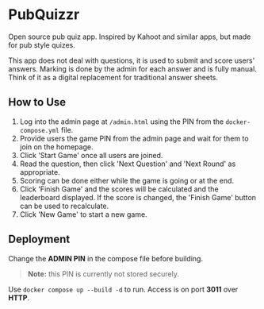 # PubQuizzr
Open source pub quiz app. Inspired by Kahoot and similar apps, but made for pub style quizes.

This app does not deal with questions, it is used to submit and score users' answers. Marking is done by the admin for each answer and is fully manual. Think of it as a digital replacement for traditional answer sheets.

## How to Use
1. Log into the admin page at ``/admin.html`` using the PIN from the ``docker-compose.yml`` file.
2. Provide users the game PIN from the admin page and wait for them to join on the homepage.
3. Click 'Start Game' once all users are joined.
4. Read the question, then click 'Next Question' and 'Next Round' as appropriate.
5. Scoring can be done either while the game is going or at the end.
6. Click 'Finish Game' and the scores will be calculated and the leaderboard displayed. If the score is changed, the 'Finish Game' button can be used to recalculate.
7. Click 'New Game' to start a new game.

## Deployment
Change the __ADMIN PIN__ in the compose file before building. 
> __Note:__ this PIN is currently not stored securely.

Use ``docker compose up --build -d`` to run. Access is on port __3011__ over __HTTP__.